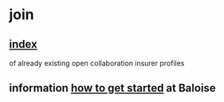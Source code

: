 # join

## [index](http://open-insurance.org/index/)

of already existing open collaboration insurer profiles

## information [how to get started](../guides/starting.md) at Baloise
